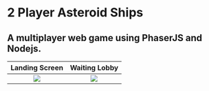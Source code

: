 # 2 Player Asteroid Ships
## A multiplayer web game using PhaserJS and Nodejs.

Landing Screen        			     |  Waiting Lobby
:-----------------------------------:|:-----------------------------------:
![](http://i.imgur.com/ZYKy7DC.png)  |  ![](http://i.imgur.com/SN6VfZu.png)

